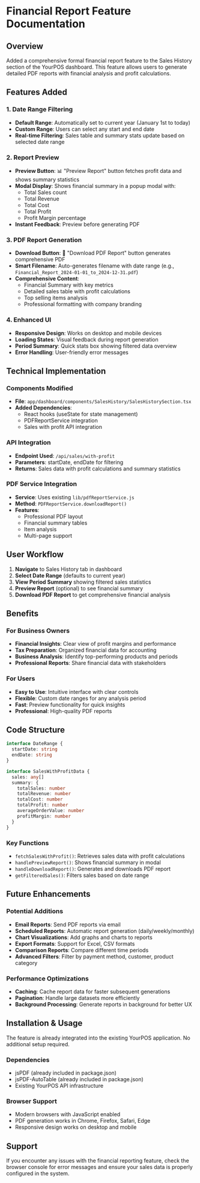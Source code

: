 # Financial Report Feature Documentation

## Overview
Added a comprehensive formal financial report feature to the Sales History section of the YourPOS dashboard. This feature allows users to generate detailed PDF reports with financial analysis and profit calculations.

## Features Added

### 1. Date Range Filtering
- **Default Range**: Automatically set to current year (January 1st to today)
- **Custom Range**: Users can select any start and end date
- **Real-time Filtering**: Sales table and summary stats update based on selected date range

### 2. Report Preview
- **Preview Button**: 📊 "Preview Report" button fetches profit data and shows summary statistics
- **Modal Display**: Shows financial summary in a popup modal with:
  - Total Sales count
  - Total Revenue
  - Total Cost  
  - Total Profit
  - Profit Margin percentage
- **Instant Feedback**: Preview before generating PDF

### 3. PDF Report Generation
- **Download Button**: 📄 "Download PDF Report" button generates comprehensive PDF
- **Smart Filename**: Auto-generates filename with date range (e.g., `Financial_Report_2024-01-01_to_2024-12-31.pdf`)
- **Comprehensive Content**:
  - Financial Summary with key metrics
  - Detailed sales table with profit calculations
  - Top selling items analysis
  - Professional formatting with company branding

### 4. Enhanced UI
- **Responsive Design**: Works on desktop and mobile devices
- **Loading States**: Visual feedback during report generation
- **Period Summary**: Quick stats box showing filtered data overview
- **Error Handling**: User-friendly error messages

## Technical Implementation

### Components Modified
- **File**: `app/dashboard/components/SalesHistory/SalesHistorySection.tsx`
- **Added Dependencies**: 
  - React hooks (useState for state management)
  - PDFReportService integration
  - Sales with profit API integration

### API Integration
- **Endpoint Used**: `/api/sales/with-profit`
- **Parameters**: startDate, endDate for filtering
- **Returns**: Sales data with profit calculations and summary statistics

### PDF Service Integration
- **Service**: Uses existing `lib/pdfReportService.js`
- **Method**: `PDFReportService.downloadReport()`
- **Features**: 
  - Professional PDF layout
  - Financial summary tables
  - Item analysis
  - Multi-page support

## User Workflow

1. **Navigate** to Sales History tab in dashboard
2. **Select Date Range** (defaults to current year)
3. **View Period Summary** showing filtered sales statistics
4. **Preview Report** (optional) to see financial summary
5. **Download PDF Report** to get comprehensive financial analysis

## Benefits

### For Business Owners
- **Financial Insights**: Clear view of profit margins and performance
- **Tax Preparation**: Organized financial data for accounting
- **Business Analysis**: Identify top-performing products and periods
- **Professional Reports**: Share financial data with stakeholders

### For Users
- **Easy to Use**: Intuitive interface with clear controls
- **Flexible**: Custom date ranges for any analysis period
- **Fast**: Preview functionality for quick insights
- **Professional**: High-quality PDF reports

## Code Structure

```typescript
interface DateRange {
  startDate: string
  endDate: string
}

interface SalesWithProfitData {
  sales: any[]
  summary: {
    totalSales: number
    totalRevenue: number
    totalCost: number
    totalProfit: number
    averageOrderValue: number
    profitMargin: number
  }
}
```

### Key Functions
- `fetchSalesWithProfit()`: Retrieves sales data with profit calculations
- `handlePreviewReport()`: Shows financial summary in modal
- `handleDownloadReport()`: Generates and downloads PDF report
- `getFilteredSales()`: Filters sales based on date range

## Future Enhancements

### Potential Additions
- **Email Reports**: Send PDF reports via email
- **Scheduled Reports**: Automatic report generation (daily/weekly/monthly)
- **Chart Visualizations**: Add graphs and charts to reports
- **Export Formats**: Support for Excel, CSV formats
- **Comparison Reports**: Compare different time periods
- **Advanced Filters**: Filter by payment method, customer, product category

### Performance Optimizations
- **Caching**: Cache report data for faster subsequent generations
- **Pagination**: Handle large datasets more efficiently
- **Background Processing**: Generate reports in background for better UX

## Installation & Usage

The feature is already integrated into the existing YourPOS application. No additional setup required.

### Dependencies
- jsPDF (already included in package.json)
- jsPDF-AutoTable (already included in package.json)
- Existing YourPOS API infrastructure

### Browser Support
- Modern browsers with JavaScript enabled
- PDF generation works in Chrome, Firefox, Safari, Edge
- Responsive design works on desktop and mobile

## Support
If you encounter any issues with the financial reporting feature, check the browser console for error messages and ensure your sales data is properly configured in the system.
